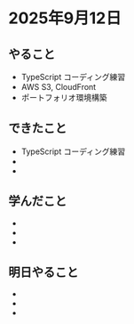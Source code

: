# 2025年9月12日

## やること
- TypeScript コーディング練習
- AWS S3, CloudFront
- ポートフォリオ環境構築

## できたこと
- TypeScript コーディング練習
- 
- 

## 学んだこと
- 
- 
- 

## 明日やること
- 
- 
- 

